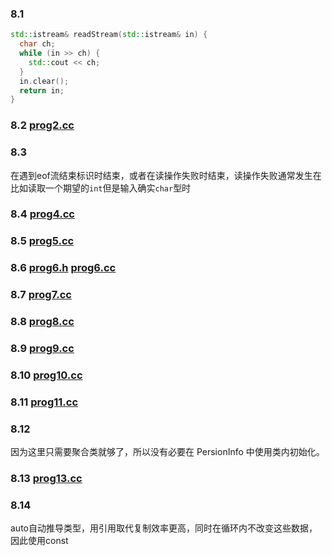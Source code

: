 ### 8.1
```c++
std::istream& readStream(std::istream& in) {
  char ch;
  while (in >> ch) {
    std::cout << ch;
  }
  in.clear();
  return in;
}
```

### 8.2 [prog2.cc](prog2.cc)

### 8.3
在遇到eof流结束标识时结束，或者在读操作失败时结束，读操作失败通常发生在比如读取一个期望的`int`但是输入确实`char`型时

### 8.4 [prog4.cc](prog4.cc)

### 8.5 [prog5.cc](prog5.cc)

### 8.6 [prog6.h](prog6.h) [prog6.cc](prog6.cc)

### 8.7 [prog7.cc](prog7.cc)

### 8.8 [prog8.cc](prog8.cc)

### 8.9 [prog9.cc](prog9.cc)

### 8.10 [prog10.cc](prog10.cc)

### 8.11 [prog11.cc](prog11.cc)

### 8.12
因为这里只需要聚合类就够了，所以没有必要在 PersionInfo 中使用类内初始化。

### 8.13 [prog13.cc](prog13.cc)

### 8.14
auto自动推导类型，用引用取代复制效率更高，同时在循环内不改变这些数据，因此使用const
